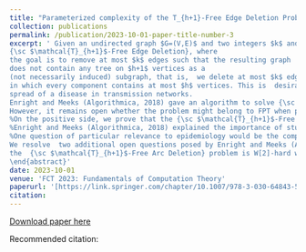 ```yaml
---
title: "Parameterized complexity of the T_{h+1}-Free Edge Deletion Problem"
collection: publications
permalink: /publication/2023-10-01-paper-title-number-3
excerpt: ' Given an undirected graph $G=(V,E)$ and two integers $k$ and $h$, we study 
{\sc $\mathcal{T}_{h+1}$-Free Edge Deletion}, where
the goal is to remove at most $k$ edges such that the resulting graph 
does not contain any tree on $h+1$ vertices as a
(not necessarily induced) subgraph, that is,  we delete at most $k$ edges in order to obtain a graph
in which every component contains at most $h$ vertices. This is  desirable from the point of view of restricting the 
spread of a disease in transmission networks. 
Enright and Meeks (Algorithmica, 2018) gave an algorithm to solve {\sc $\mathcal{T}_{h+1}$-Free Edge Deletion} whose running time on an $n$-vertex graph $G$ of treewidth ${\sf tw}(G)$ is bounded by $O(({\sf tw}(G)h)^{2{\sf tw}(G)}n)$.
However, it remains open whether the problem might belong to FPT when parameterized only by the treewidth ${\sf tw}(G)$; they conjectured that treewidth alone is not enough, and that the problem is W[1]-hard with respect to this parameterization. We resolve this conjecture by showing that {\sc $\mathcal{T}_{h+1}$-Free Edge Deletion} is indeed W[1]-hard when parameterized by  ${\sf tw}(G)$ alone. 
%On the positive side, we prove that the {\sc $\mathcal{T}_{h+1}$-Free Edge Deletion} problem is fixed-parameter tractable when parameterized by the solution size $k$.
%Enright and Meeks (Algorithmica, 2018) explained the importance of studying  {\sc $\mathcal{T}_{h+1}$-Free Edge Deletion} on planar graphs and  directed graphs. 
%One question of particular relevance to epidemiology would be the complexity of the problem on planar graphs; this would be relevant for considering the spread of a disease based on the geographic location. 
We resolve  two additional open questions posed by Enright and Meeks (Algorithmica, 2018) concerning the complexity of  {\sc $\mathcal{T}_{h+1}$-Free Edge Deletion} on planar graphs and {\sc $\mathcal{T}_{h+1}$-Free Arc Deletion}. We prove that the {\sc $\mathcal{T}_{h+1}$-Free Edge Deletion} problem is NP-complete even when restricted to planar graphs. We also show that 
the  {\sc $\mathcal{T}_{h+1}$-Free Arc Deletion} problem is W[2]-hard when parameterized by the solution size on directed acyclic graphs.
\end{abstract}'
date: 2023-10-01
venue: 'FCT 2023: Fundamentals of Computation Theory'
paperurl: '[https://link.springer.com/chapter/10.1007/978-3-030-64843-5_6](https://link.springer.com/chapter/10.1007/978-3-031-43587-4_16)'
citation: 
---
```


[Download paper here]([https://link.springer.com/chapter/10.1007/978-3-030-64843-5_6](https://link.springer.com/chapter/10.1007/978-3-031-43587-4_16)https://link.springer.com/chapter/10.1007/978-3-031-43587-4_16)

Recommended citation: 

